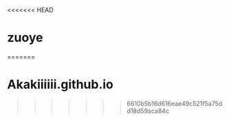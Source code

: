 <<<<<<< HEAD
# zuoye
=======
# Akakiiiiii.github.io
>>>>>>> 6610b5b16d616eae49c521f5a75dd18d59aca84c
